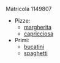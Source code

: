 Matricola 1149807
* Pizze:
	* [margherita](pizze/margherita.md)
	* [capricciosa](pizze/capricciosa.md)
* Primi:
	* [bucatini](primi/bucatini_amatriciana.md)
	* [spaghetti](primi/spaghetti_carbonara.md)
